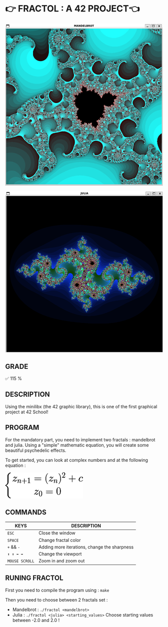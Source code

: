# 👉 FRACTOL : A 42 PROJECT👈

<p align="left">
 <img src="img/mandelbrot_set.png" alt="mandelbrot_set" width="800">
<p align="right">
  <img src="img/julia_set.png" alt="julia_set" width="600">
</p>
</p>

## GRADE
✅ 115 %

## DESCRIPTION
Using the minilibx (the 42 graphic library), this is one of the first graphical project at 42 School!

## PROGRAM
For the mandatory part, you need to implement two fractals : mandelbrot and julia. 
Using a "simple" mathematic equation, you will create some beautiful psychedelic effects. 

To get started, you can look at complex numbers and at the following equation : 
<p align=left>
 <img src="img/mandelbrot_eq.gif" alt="mandelbrot_eq">
</p>
 
## COMMANDS

| KEYS | DESCRIPTION |
| ------------- | ------------- |
| ``ESC``  | Close the window |
| ``SPACE`` | Change fractal color |
| ``+`` && ``-`` | Adding more iterations, change the sharpness |
| ``⬆️ ⬇️ ⬅️ ➡️`` | Change the viewport |
| ``MOUSE SCROLL`` | Zoom in and zoom out |
 
## RUNING FRACTOL

First you need to compile the program using :
```make```

 Then you need to choose between 2 fractals set :
 - Mandelbrot : ```./fractol <mandelbrot>```
 - Julia : ```./fractol <julia> <starting_values>```
Choose starting values between -2.0 and 2.0 !
